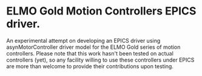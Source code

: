 # ELMO Gold Motion Controllers EPICS driver.
An experimental attempt on developing an EPICS driver using asynMotorController driver model for the ELMO Gold series of motion controllers. Please note that this work hasn't been tested on actual controllers (yet), so any facility willing to use these controllers under EPICS are more than welcome to provide their contributions upon testing.
